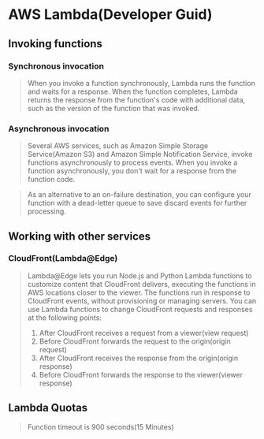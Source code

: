 # AWS Lambda(Developer Guid)
## Invoking functions
### Synchronous invocation
> When you invoke a function synchronously, Lambda runs the function and waits for a response. When the function completes, Lambda returns the response from the function's code with additional data, such as the version of the function that was invoked.

### Asynchronous invocation
> Several AWS services, such as Amazon Simple Storage Service(Amazon S3) and Amazon Simple Notification Service, invoke functions asynchronously to process events. When you invoke a function asynchronously, you don't wait for a response from the function code. 

> As an alternative to an on-failure destination, you can configure your function with a dead-letter queue to save discard events for further processing.  
## Working with other services
### CloudFront(Lambda@Edge)
> Lambda@Edge lets you run Node.js and Python Lambda functions to customize content that CloudFront delivers, executing the functions in AWS locations closer to the viewer. The functions run in response to CloudFront events, without provisioning or managing servers. You can use Lambda functions to change CloudFront requests and responses at the following points:
>1. After CloudFront receives a request from a viewer(view request)
>2. Before CloudFront forwards the request to the origin(origin request)
>3. After CloudFront receives the response from the origin(origin response)
>4. Before CloudFront forwards the response to the viewer(viewer response)

## Lambda Quotas
> Function timeout is 900 seconds(15 Minutes)
